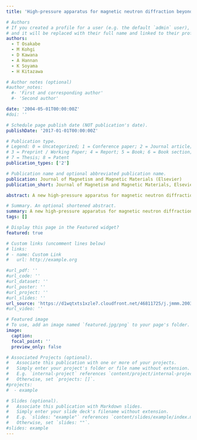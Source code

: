 ```yaml
---
title: 'High-pressure apparatus for magnetic neutron diffraction beyond 3 GPa at low temperature'

# Authors
# If you created a profile for a user (e.g. the default `admin` user), write the username (folder name) here
# and it will be replaced with their full name and linked to their profile.
authors:
  - T Osakabe
  - M Kohgi
  - D Kawana
  - A Hannan
  - K Soyama
  - H Kitazawa

# Author notes (optional)
#author_notes:
  #- 'First and corresponding author'
  #- 'Second author'

date: '2004-05-01T00:00:00Z'
#doi: ''

# Schedule page publish date (NOT publication's date).
publishDate: '2017-01-01T00:00:00Z'

# Publication type.
# Legend: 0 = Uncategorized; 1 = Conference paper; 2 = Journal article;
# 3 = Preprint / Working Paper; 4 = Report; 5 = Book; 6 = Book section;
# 7 = Thesis; 8 = Patent
publication_types: ['2']

# Publication name and optional abbreviated publication name.
publication: Journal of Magnetism and Magnetic Materials (Elsevier)
publication_short: Journal of Magnetism and Magnetic Materials, Elsevier

abstract: A new high-pressure apparatus for magnetic neutron diffraction studies are described. Maximum pressure generated by the anvil-type high-pressure cell with 2:5 mm anvil tipand Cu–0.3% P gasket is about 6 GPa at present. The neutron-focusing device with many supermirrors, which is useful for the experiments with tiny sample, is also shown.

# Summary. An optional shortened abstract.
summary: A new high-pressure apparatus for magnetic neutron diffraction studies are described.
tags: []

# Display this page in the Featured widget?
featured: true

# Custom links (uncomment lines below)
# links:
# - name: Custom Link
#   url: http://example.org

#url_pdf: ''
#url_code: ''
#url_dataset: ''
#url_poster: ''
#url_project: ''
#url_slides: ''
url_source: 'https://d1wqtxts1xzle7.cloudfront.net/46811725/j.jmmm.2003.12.87320160626-24263-tsy5z7-libre.pdf?1466972422=&response-content-disposition=inline%3B+filename%3DHigh_pressure_apparatus_for_magnetic_neu.pdf&Expires=1673316477&Signature=a-XbjOg6epiWz7hyHOciV7Azx0sKG2ishR8A25NZsWuCmflx~EwFYEYJQzlKwG6cl1U4bKQyl7An5W7Q3ijbdSxeIX65WACWJ4DnJ7dcW08k1zoXCxbEnYExCCJ2RoC53jo4-vxI4o5c2a0fhB6Asdnz1-oJszVWNJJbZla8HlvhtbmnN2L7iub3UDdM95hoQYinmOroDITHqANtZN~HjV1lzZ9qTZSg0cgZf5e80aeX0MLuUHiYQngoX-IE3CDqUFaXoY8BWTSvDx0LRuS5zxiotlMhgeTyMxXLVKaOmxP0BxsGTbApx4Dd2GAfvrJOxqNFlXCA7xGyN~ZsxsXOHQ__&Key-Pair-Id=APKAJLOHF5GGSLRBV4ZA'
#url_video: ''

# Featured image
# To use, add an image named `featured.jpg/png` to your page's folder.
image:
  caption: 
  focal_point: ''
  preview_only: false

# Associated Projects (optional).
#   Associate this publication with one or more of your projects.
#   Simply enter your project's folder or file name without extension.
#   E.g. `internal-project` references `content/project/internal-project/index.md`.
#   Otherwise, set `projects: []`.
#projects:
#  - example

# Slides (optional).
#   Associate this publication with Markdown slides.
#   Simply enter your slide deck's filename without extension.
#   E.g. `slides: "example"` references `content/slides/example/index.md`.
#   Otherwise, set `slides: ""`.
#slides: example
---
```


